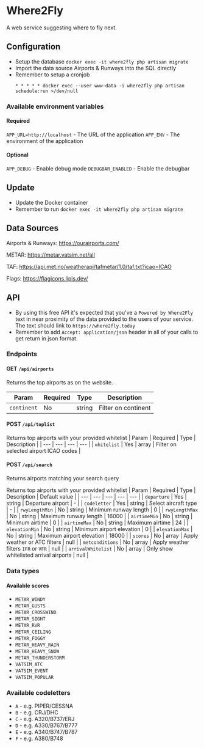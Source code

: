# Where2Fly
A web service suggesting where to fly next.

## Configuration
- Setup the database `docker exec -it where2fly php artisan migrate`
- Import the data source Airports & Runways into the SQL directly
- Remember to setup a cronjob
    ```
    * * * * * docker exec --user www-data -i where2fly php artisan schedule:run >/dev/null
    ```

### Available environment variables

#### Required
`APP_URL=http://localhost` - The URL of the application
`APP_ENV` - The environment of the application

#### Optional
`APP_DEBUG` - Enable debug mode
`DEBUGBAR_ENABLED` - Enable the debugbar


## Update
- Update the Docker container
- Remember to run `docker exec -it where2fly php artisan migrate`

## Data Sources
Airports & Runways: https://ourairports.com/

METAR: https://metar.vatsim.net/all

TAF: https://api.met.no/weatherapi/tafmetar/1.0/taf.txt?icao=ICAO

Flags: https://flagicons.lipis.dev/

## API

- By using this free API it's expected that you've a `Powered by Where2Fly` text in near proximity of the data provided to the users of your service. The text should link to `https://where2fly.today`
- Remember to add `Accept: application/json` header in all of your calls to get return in json format.

### Endpoints
#### GET `/api/airports`
Returns the top airports as on the website.

| Param | Required | Type | Description |
| --- | --- | --- | --- |
| `continent` | No | string | Filter on continent |

#### POST `/api/toplist`
Returns top airports with your provided whitelist
| Param | Required | Type | Description |
| --- | --- | --- | --- |
| `whitelist` | Yes | array | Filter on selected airport ICAO codes |

#### POST `/api/search`
Returns airports matching your search query

Returns top airports with your provided whitelist
| Param | Required | Type | Description | Default value |
| --- | --- | --- | --- | --- |
| `departure` | Yes | string | Departure airport | - |
| `codeletter` | Yes | string | Select aircraft type | - |
| `rwyLengthMin` | No | string | Minimum runway length | 0 |
| `rwyLengthMax` | No | string | Maximum runway length | 16000 |
| `airtimeMin` | No | string | Minimum airtime | 0 |
| `airtimeMax` | No | string | Maximum airtime | 24 |
| `elevationMin` | No | string | Minimum airport elevation | 0 |
| `elevationMax` | No | string | Maximum airport elevation | 18000 |
| `scores` | No | array | Apply weather or ATC filters | null |
| `metconditions` | No | array | Apply weather filters `IFR` or `VFR` | null |
| `arrivalWhitelist` | No | array | Only show whitelisted arrival airports | null |

### Data types

#### Available scores
- `METAR_WINDY`
- `METAR_GUSTS`
- `METAR_CROSSWIND`
- `METAR_SIGHT`
- `METAR_RVR`
- `METAR_CEILING`
- `METAR_FOGGY`
- `METAR_HEAVY_RAIN`
- `METAR_HEAVY_SNOW`
- `METAR_THUNDERSTORM`
- `VATSIM_ATC`
- `VATSIM_EVENT`
- `VATSIM_POPULAR`

### Available codeletters
- `A` - e.g. PIPER/CESSNA
- `B` - e.g. CRJ/DHC
- `C` - e.g. A320/B737/ERJ
- `D` - e.g. A330/B767/B777
- `E` - e.g. A340/B747/B787
- `F` - e.g. A380/B748